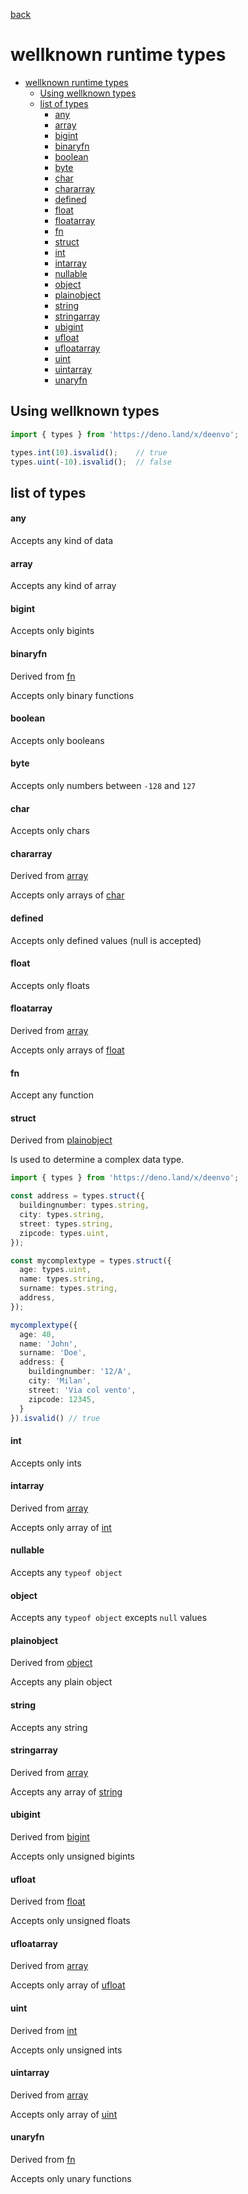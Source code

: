 [back](README.md)

# wellknown runtime types

- [wellknown runtime types](#wellknown-runtime-types)
  - [Using wellknown types](#using-wellknown-types)
  - [list of types](#list-of-types)
      - [any](#any)
      - [array](#array)
      - [bigint](#bigint)
      - [binaryfn](#binaryfn)
      - [boolean](#boolean)
      - [byte](#byte)
      - [char](#char)
      - [chararray](#chararray)
      - [defined](#defined)
      - [float](#float)
      - [floatarray](#floatarray)
      - [fn](#fn)
      - [struct](#struct)
      - [int](#int)
      - [intarray](#intarray)
      - [nullable](#nullable)
      - [object](#object)
      - [plainobject](#plainobject)
      - [string](#string)
      - [stringarray](#stringarray)
      - [ubigint](#ubigint)
      - [ufloat](#ufloat)
      - [ufloatarray](#ufloatarray)
      - [uint](#uint)
      - [uintarray](#uintarray)
      - [unaryfn](#unaryfn)

## Using wellknown types

```ts
import { types } from 'https://deno.land/x/deenvo';

types.int(10).isvalid();    // true   
types.uint(-10).isvalid();  // false
```

## list of types

#### any

Accepts any kind of data

#### array

Accepts any kind of array

#### bigint

Accepts only bigints

#### binaryfn

Derived from [fn](#fn)

Accepts only binary functions

#### boolean

Accepts only booleans

#### byte

Accepts only numbers between `-128` and `127`

#### char

Accepts only chars

#### chararray

Derived from [array](#array)

Accepts only arrays of [char](#char)

#### defined

Accepts only defined values (null is accepted)

#### float

Accepts only floats

#### floatarray

Derived from [array](#array)

Accepts only arrays of [float](#float)

#### fn

Accept any function

#### struct

Derived from [plainobject](#plainobject)

Is used to determine a complex data type.

```ts
import { types } from 'https://deno.land/x/deenvo';

const address = types.struct({
  buildingnumber: types.string,
  city: types.string,
  street: types.string,
  zipcode: types.uint,
});

const mycomplextype = types.struct({
  age: types.uint,
  name: types.string,
  surname: types.string,
  address,
});

mycomplextype({
  age: 40,
  name: 'John',
  surname: 'Doe',
  address: {
    buildingnumber: '12/A',
    city: 'Milan',
    street: 'Via col vento',
    zipcode: 12345,
  }
}).isvalid() // true
```

#### int

Accepts only ints

#### intarray

Derived from [array](#array)

Accepts only array of [int](#int)

#### nullable

Accepts any `typeof object`

#### object

Accepts any `typeof object` excepts `null` values

#### plainobject

Derived from [object](#object)

Accepts any plain object

#### string

Accepts any string

#### stringarray

Derived from [array](#array)

Accepts any array of [string](#string)

#### ubigint

Derived from [bigint](#bigint)

Accepts only unsigned bigints

#### ufloat

Derived from [float](#float)

Accepts only unsigned floats

#### ufloatarray

Derived from [array](#array)

Accepts only array of [ufloat](#ufloat)

#### uint

Derived from [int](#int)

Accepts only unsigned ints

#### uintarray

Derived from [array](#array)

Accepts only array of [uint](#uint)

#### unaryfn

Derived from [fn](#fn)

Accepts only unary functions

